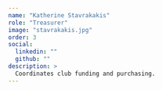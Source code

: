 ```yaml
---
name: "Katherine Stavrakakis"
role: "Treasurer"
image: "stavrakakis.jpg"
order: 3
social:
  linkedin: ""
  github: ""
description: >
  Coordinates club funding and purchasing.
---
```

